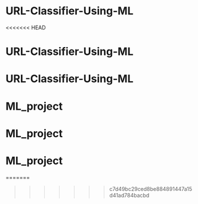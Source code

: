 # URL-Classifier-Using-ML
<<<<<<< HEAD
# URL-Classifier-Using-ML
# URL-Classifier-Using-ML
# ML_project
# ML_project
# ML_project
=======

>>>>>>> c7d49bc29ced8be884891447a15d41ad784bacbd
